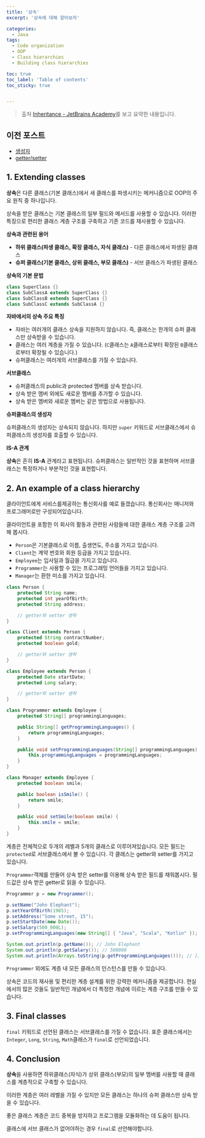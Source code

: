 ```yaml
---
title: '상속'
excerpt: '상속에 대해 알아보자'

categories:
  - Java
tags:
  - Code organization
  - OOP
  - Class hierarchies
  - Building class hierarchies

toc: true
toc_label: 'Table of contents'
toc_sticky: true


---
```


> 출처 [Inheritance - JetBrains Academy](https://hyperskill.org/learn/step/3583)를 보고 요약한 내용입니다.

## 이전 포스트

* [생성자](https://ghyoon93.github.io/java/Constructor/)
* [getter/setter](https://ghyoon93.github.io/java/Getters-and-setters/)

## 1. Extending classes

**상속**은 다른 클래스(기본 클래스)에서 새 클래스를 파생시키는 메커니즘으로 OOP의 주요 원칙 중 하나입니다.

상속을 받은 클래스는 기본 클래스의 일부 필드와 메서드를 사용할 수 있습니다. 이러한 특징으로 편리한 클래스 계층 구조를 구축하고 기존 코드를 재사용할 수 있습니다.

**상속과 관련된 용어**

* **하위 클래스(파생 클래스, 확장 클래스, 자식 클래스)** - 다른 클래스에서 파생된 클래스
* **슈퍼 클래스(기본 클래스, 상위 클래스, 부모 클래스)** - 서브 클래스가 파생된 클래스

**상속의 기본 문법**

```java
class SuperClass {}
class SubClassA extends SuperClass {}
class SubClassB extends SuperClass {}
class SubClassC extends SubClassA {}
```

**자바에서의 상속 주요 특징**

* 자바는 여러개의 클래스 상속을 지원하지 않습니다. 즉, 클래스는 한개의 슈퍼 클래스만 상속받을 수 있습니다.
* 클래스는 여러 계층을 가질 수 있습니다. (`C`클래스는 `A`클래스로부터 확장된 `B`클래스로부터 확장될 수 있습니다.)
* 슈퍼클래스는 여러개의 서브클래스를 가질 수 있습니다.

**서브클래스**

* 슈퍼클래스의 public과 protected 멤버를 상속 받습니다.
* 상속 받은 멤버 외에도 새로운 멤버를 추가할 수 있습니다.
* 상속 받은 멤버와 새로운 멤버는 같은 방법으로 사용됩니다.

**슈퍼클래스의 생성자**

슈퍼클래스의 생성자는 상속되지 않습니다. 하지만 `super` 키워드로 서브클래스에서 슈퍼클래스의 생성자를 호출할 수 있습니다.

**IS-A 관계**

**상속**은 흔히 **IS-A** 관계라고 표현됩니다. 슈퍼클래스는 일반적인 것을 표현하며 서브클래스는 특정하거나 부분적인 것을 표현합니다.

## 2. An example of a class hierarchy

클라이언트에게 서비스를제공하는 통신회사를 예로 들겠습니다. 통신회사는 매니저와 프로그래머로만 구성되어있습니다.

클라이언트을 포함한 이 회사의 활동과 관련된 사람들에 대한 클래스 계층 구조를 고려해 봅시다.

* `Person`은 기본클래스로 이름, 출생연도, 주소를 가지고 있습니다.
* `Client`는 계약 번호와 회원 등급을 가지고 있습니다.
* `Employee`는 입사일과 월급을 가지고 있습니다.
* `Programmer`는 사용할 수 있는 프로그래밍 언어들을 가지고 있습니다.
* `Manager`는 환한 미소를 가지고 있습니다.

```java
class Person {
    protected String name;
    protected int yearOfBirth;
    protected String address;

    // getter와 setter 생략
}

class Client extends Person {
    protected String contractNumber;
    protected boolean gold;

    // getter와 setter 생략
}

class Employee extends Person {
    protected Date startDate;
    protected Long salary;

    // getter와 setter 생략
}

class Programmer extends Employee {
    protected String[] programmingLanguages;

    public String[] getProgrammingLanguages() {
        return programmingLanguages;
    }

    public void setProgrammingLanguages(String[] programmingLanguages) {
        this.programmingLanguages = programmingLanguages;
    }
}

class Manager extends Employee {
    protected boolean smile;

    public boolean isSmile() {
        return smile;
    }

    public void setSmile(boolean smile) {
        this.smile = smile;
    }
}
```

계층은 전체적으로 두개의 레벨과 5개의 클래스로 이루어져있습니다. 모든 필드는 `protected`로 서브클래스에서 볼 수 있습니다. 각 클래스는 getter와 setter를 가지고 있습니다.

`Programmer`객체를 만들어 상속 받은 setter를 이용해 상속 받은 필드를 채워봅시다. 필드값은 상속 받은 getter로 읽을 수 있습니다.

```java
Programmer p = new Programmer();

p.setName("John Elephant");
p.setYearOfBirth(1985);
p.setAddress("Some street, 15");
p.setStartDate(new Date());
p.setSalary(500_000L);
p.setProgrammingLanguages(new String[] { "Java", "Scala", "Kotlin" });

System.out.println(p.getName()); // John Elephant
System.out.println(p.getSalary()); // 500000
System.out.println(Arrays.toString(p.getProgrammingLanguages())); // [Java, Scala, Kotlin]
```

`Programmer` 외에도 계층 내 모든 클래스의 인스턴스를 만들 수 있습니다.

상속은 코드의 재사용 및 편리한 계층 설계를 위한 강력한 메커니즘을 제공합니다. 현실에서의 많은 것들도 일반적인 개념에서 더 특정한 개념에 이르는 계층 구조를 만들 수 있습니다.

## 3. Final classes

`final` 키워드로 선언된 클래스는 서브클래스를 가질 수 없습니다. 표준 클래스에서는 `Integer`, `Long`, `String`, `Math`클래스가 `final`로 선언되었습니다.

## 4. Conclusion

**상속**을 사용하면 하위클래스(자식)가 상위 클래스(부모)의 일부 멤버를 사용할 때 클래스를 계층적으로 구축할 수 있습니다. 

이러한 계층은 여러 레벨을 가질 수 있지만 모든 클래스는 하나의 슈퍼 클래스만 상속 받을 수 있습니다. 

좋은 클래스 계층은 코드 중복을 방지하고 프로그램을 모듈화하는 데 도움이 됩니다. 

클래스에 서브 클래스가 없어야하는 경우 `final`로 선언해야합니다.